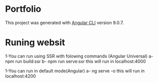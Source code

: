 # Portfolio

This project was generated with [Angular CLI](https://github.com/angular/angular-cli) version 9.0.7.

# Runing websit

1-You can run using SSR with folowing commands (Angular Universal)
  a- npm run build:ssr
  b- npm run serve:ssr
  this will run in localhost:4000
  
1-You can run in default mode(Angular)
  a- ng serve -o
  this will run in localhost:4200
